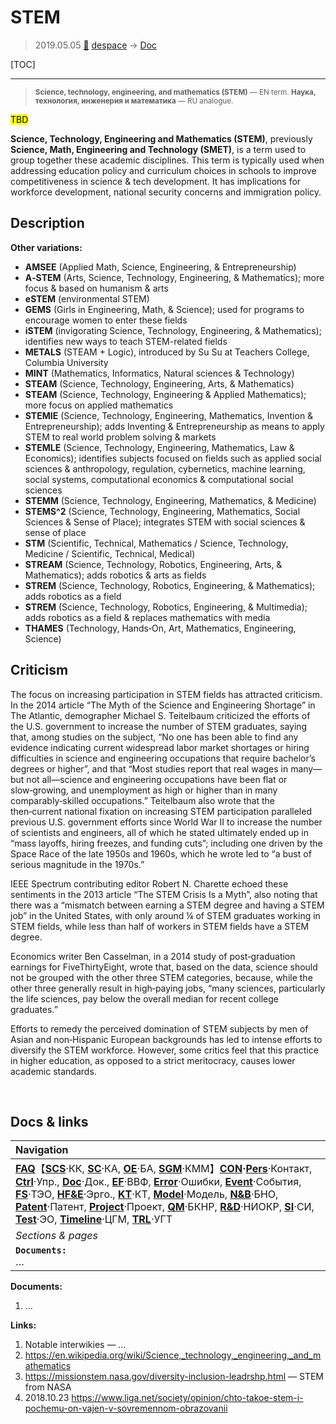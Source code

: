 # STEM
> 2019.05.05 [🚀](../index/index.md) [despace](index.md) → [Doc](doc.md)

[TOC]

---

> <small>**Science, technology, engineering, and mathematics (STEM)** — EN term. **Наука, технология, инженерия и математика** — RU analogue.</small>

<mark>TBD</mark>

**Science, Technology, Engineering and Mathematics (STEM)**, previously **Science, Math, Engineering and Technology (SMET)**, is a term used to group together these academic disciplines. This term is typically used when addressing education policy and curriculum choices in schools to improve competitiveness in science & tech development. It has implications for workforce development, national security concerns and immigration policy.



## Description
**Other variations:**

   - **AMSEE** (Applied Math, Science, Engineering, & Entrepreneurship)
   - **A‑STEM** (Arts, Science, Technology, Engineering, & Mathematics); more focus & based on humanism & arts
   - **eSTEM** (environmental STEM)
   - **GEMS** (Girls in Engineering, Math, & Science); used for programs to encourage women to enter these fields
   - **iSTEM** (invigorating Science, Technology, Engineering, & Mathematics); identifies new ways to teach STEM-related fields
   - **METALS** (STEAM + Logic), introduced by Su Su at Teachers College, Columbia University
   - **MINT** (Mathematics, Informatics, Natural sciences & Technology)
   - **STEAM** (Science, Technology, Engineering, Arts, & Mathematics)
   - **STEAM** (Science, Technology, Engineering & Applied Mathematics); more focus on applied mathematics
   - **STEMIE** (Science, Technology, Engineering, Mathematics, Invention & Entrepreneurship); adds Inventing & Entrepreneurship as means to apply STEM to real world problem solving & markets
   - **STEMLE** (Science, Technology, Engineering, Mathematics, Law & Economics); identifies subjects focused on fields such as applied social sciences & anthropology, regulation, cybernetics, machine learning, social systems, computational economics & computational social sciences
   - **STEMM** (Science, Technology, Engineering, Mathematics, & Medicine)
   - **STEMS^2** (Science, Technology, Engineering, Mathematics, Social Sciences & Sense of Place); integrates STEM with social sciences & sense of place
   - **STM** (Scientific, Technical, Mathematics / Science, Technology, Medicine / Scientific, Technical, Medical)
   - **STREAM** (Science, Technology, Robotics, Engineering, Arts, & Mathematics); adds robotics & arts as fields
   - **STREM** (Science, Technology, Robotics, Engineering, & Mathematics); adds robotics as a field
   - **STREM** (Science, Technology, Robotics, Engineering, & Multimedia); adds robotics as a field & replaces mathematics with media
   - **THAMES** (Technology, Hands‑On, Art, Mathematics, Engineering, Science)



## Criticism
The focus on increasing participation in STEM fields has attracted criticism. In the 2014 article “The Myth of the Science and Engineering Shortage” in The Atlantic, demographer Michael S. Teitelbaum criticized the efforts of the U.S. government to increase the number of STEM graduates, saying that, among studies on the subject, “No one has been able to find any evidence indicating current widespread labor market shortages or hiring difficulties in science and engineering occupations that require bachelor’s degrees or higher”, and that “Most studies report that real wages in many—but not all—science and engineering occupations have been flat or slow‑growing, and unemployment as high or higher than in many comparably‑skilled occupations.” Teitelbaum also wrote that the then‑current national fixation on increasing STEM participation paralleled previous U.S. government efforts since World War II to increase the number of scientists and engineers, all of which he stated ultimately ended up in “mass layoffs, hiring freezes, and funding cuts”; including one driven by the Space Race of the late 1950s and 1960s, which he wrote led to “a bust of serious magnitude in the 1970s.”

IEEE Spectrum contributing editor Robert N. Charette echoed these sentiments in the 2013 article “The STEM Crisis Is a Myth”, also noting that there was a “mismatch between earning a STEM degree and having a STEM job” in the United States, with only around ¼ of STEM graduates working in STEM fields, while less than half of workers in STEM fields have a STEM degree.

Economics writer Ben Casselman, in a 2014 study of post‑graduation earnings for FiveThirtyEight, wrote that, based on the data, science should not be grouped with the other three STEM categories, because, while the other three generally result in high‑paying jobs, “many sciences, particularly the life sciences, pay below the overall median for recent college graduates.”

Efforts to remedy the perceived domination of STEM subjects by men of Asian and non‑Hispanic European backgrounds has led to intense efforts to diversify the STEM workforce. However, some critics feel that this practice in higher education, as opposed to a strict meritocracy, causes lower academic standards.



<p style="page-break-after:always"> </p>

## Docs & links
|Navigation|
|:--|
|**[FAQ](faq.md)**【**[SCS](scs.md)**·КК, **[SC](sc.md)**·КА, **[OE](oe.md)**·БА, **[SGM](sgm.md)**·КММ】**[CON](contact.md)·[Pers](person.md)**·Контакт, **[Ctrl](control.md)**·Упр., **[Doc](doc.md)**·Док., **[EF](ef.md)**·ВВФ, **[Error](error.md)**·Ошибки, **[Event](event.md)**·События, **[FS](fs.md)**·ТЭО, **[HF&E](hfe.md)**·Эрго., **[KT](kt.md)**·КТ, **[Model](model.md)**·Модель, **[N&B](nnb.md)**·БНО, **[Patent](патент.md)**·Патент, **[Project](project.md)**·Проект, **[QM](qm.md)**·БКНР, **[R&D](rnd.md)**·НИОКР, **[SI](si.md)**·СИ, **[Test](test.md)**·ЭО, **[Timeline](timeline.md)**·ЦГМ, **[TRL](trl.md)**·УГТ|
|*Sections & pages*|
|**`Documents:`**<br> …|

**Documents:**

   1. …

**Links:**

   1. Notable interwikies — …
   1. <https://en.wikipedia.org/wiki/Science,_technology,_engineering,_and_mathematics>
   1. <https://missionstem.nasa.gov/diversity-inclusion-leadrshp.html> — STEM from NASA
   1. 2018.10.23 <https://www.liga.net/society/opinion/chto-takoe-stem-i-pochemu-on-vajen-v-sovremennom-obrazovanii>
